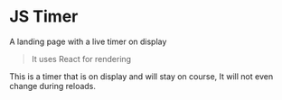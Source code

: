 # JS Timer

A landing page with a live timer on display

>It uses React for rendering

This is a timer that is on display
and will stay on course, It will not even change 
during reloads.
